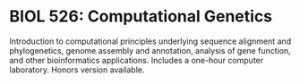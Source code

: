 # BIOL 526: Computational Genetics

Introduction to computational principles underlying sequence alignment and phylogenetics, genome assembly and annotation, analysis of gene function, and other bioinformatics applications. Includes a one-hour computer laboratory. Honors version available.